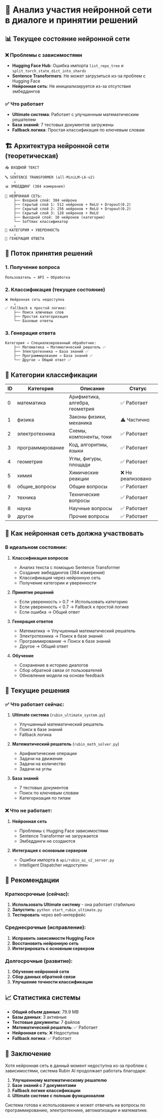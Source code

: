 # 🧠 Анализ участия нейронной сети в диалоге и принятии решений

## 📊 Текущее состояние нейронной сети

### ❌ Проблемы с зависимостями
- **Hugging Face Hub**: Ошибка импорта `list_repo_tree` и `split_torch_state_dict_into_shards`
- **Sentence Transformers**: Не может загрузиться из-за проблем с Hugging Face
- **Нейронная сеть**: Не инициализируется из-за отсутствия эмбеддингов

### ✅ Что работает
- **Ultimate система**: Работает с улучшенным математическим решателем
- **База знаний**: 7 тестовых документов загружены
- **Fallback логика**: Простая классификация по ключевым словам

## 🏗️ Архитектура нейронной сети (теоретическая)

```
📥 ВХОДНОЙ ТЕКСТ
    ↓
🔤 SENTENCE TRANSFORMER (all-MiniLM-L6-v2)
    ↓
📊 ЭМБЕДДИНГ (384 измерения)
    ↓
🧠 НЕЙРОННАЯ СЕТЬ:
    ├── Входной слой: 384 нейрона
    ├── Скрытый слой 1: 512 нейронов + ReLU + Dropout(0.2)
    ├── Скрытый слой 2: 256 нейронов + ReLU + Dropout(0.2)
    ├── Скрытый слой 3: 128 нейронов + ReLU
    ├── Выходной слой: 10 нейронов (категории)
    └── Softmax классификатор
    ↓
🎯 КАТЕГОРИЯ + УВЕРЕННОСТЬ
    ↓
🤖 ГЕНЕРАЦИЯ ОТВЕТА
```

## 🔄 Поток принятия решений

### 1. Получение вопроса
```
Пользователь → API → Обработка
```

### 2. Классификация (текущее состояние)
```
❌ Нейронная сеть недоступна
    ↓
✅ Fallback к простой логике:
    ├── Поиск ключевых слов
    ├── Простая категоризация
    └── Базовые ответы
```

### 3. Генерация ответа
```
Категория → Специализированный обработчик:
    ├── Математика → Математический решатель ✅
    ├── Электротехника → База знаний ✅
    ├── Программирование → База знаний ✅
    └── Другое → Общий ответ ✅
```

## 🎯 Категории классификации

| ID | Категория | Описание | Статус |
|----|-----------|----------|--------|
| 0 | математика | Арифметика, алгебра, геометрия | ✅ Работает |
| 1 | физика | Законы физики, механика | ⚠️ Частично |
| 2 | электротехника | Схемы, компоненты, токи | ✅ Работает |
| 3 | программирование | Код, алгоритмы, языки | ✅ Работает |
| 4 | геометрия | Углы, фигуры, площади | ✅ Работает |
| 5 | химия | Химические реакции | ❌ Не реализовано |
| 6 | общие_вопросы | Общие вопросы | ✅ Работает |
| 7 | техника | Технические вопросы | ✅ Работает |
| 8 | наука | Научные вопросы | ✅ Работает |
| 9 | другое | Прочие вопросы | ✅ Работает |

## 🚀 Как нейронная сеть должна участвовать

### В идеальном состоянии:

1. **Классификация вопросов**
   - Анализ текста с помощью Sentence Transformer
   - Создание эмбеддингов (384 измерения)
   - Классификация через нейронную сеть
   - Получение категории и уверенности

2. **Принятие решений**
   - Если уверенность > 0.7 → Использовать категорию
   - Если уверенность < 0.7 → Fallback к простой логике
   - Если ошибка → Общий ответ

3. **Генерация ответов**
   - Математика → Улучшенный математический решатель
   - Электротехника → Поиск в базе знаний
   - Программирование → Поиск в базе знаний
   - Другое → Общий ответ

4. **Обучение**
   - Сохранение в историю диалогов
   - Сбор обратной связи от пользователей
   - Обновление модели на основе feedback

## 🔧 Текущие решения

### ✅ Что работает сейчас:
1. **Ultimate система** (`rubin_ultimate_system.py`)
   - Улучшенный математический решатель
   - Поиск в базе знаний
   - Fallback логика

2. **Математический решатель** (`rubin_math_solver.py`)
   - Арифметические операции
   - Задачи на движение
   - Задачи на количество
   - Задачи на углы

3. **База знаний**
   - 7 тестовых документов
   - Поиск по ключевым словам
   - Категоризация по типам

### ❌ Что не работает:
1. **Нейронная сеть**
   - Проблемы с Hugging Face зависимостями
   - Sentence Transformer не загружается
   - Эмбеддинги не создаются

2. **Интеграция с основным сервером**
   - Ошибки импорта в `api/rubin_ai_v2_server.py`
   - Intelligent Dispatcher недоступен

## 🎯 Рекомендации

### Краткосрочные (сейчас):
1. **Использовать Ultimate систему** - она работает стабильно
2. **Запустить**: `python start_rubin_ultimate.py`
3. **Тестировать** через веб-интерфейс

### Среднесрочные (исправление):
1. **Исправить зависимости Hugging Face**
2. **Восстановить нейронную сеть**
3. **Интегрировать с основным сервером**

### Долгосрочные (развитие):
1. **Обучение нейронной сети**
2. **Сбор данных обратной связи**
3. **Улучшение точности классификации**

## 📈 Статистика системы

- **Общий объем данных**: 79.9 MB
- **Базы данных**: 3 активные
- **Тестовые документы**: 7 файлов
- **Математический решатель**: ✅ Работает
- **Нейронная сеть**: ❌ Недоступна
- **Fallback логика**: ✅ Работает

## 🎉 Заключение

Хотя нейронная сеть в данный момент недоступна из-за проблем с зависимостями, система Rubin AI продолжает работать благодаря:

1. **Улучшенному математическому решателю**
2. **Базе знаний с 7 документами**
3. **Fallback логике классификации**
4. **Ultimate системе с полным функционалом**

Система готова к использованию и может отвечать на вопросы по программированию, электротехнике, автоматизации и математике.

















